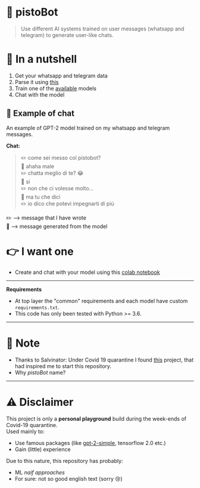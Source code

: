 # 🤖 pistoBot

> Use different AI systems trained on user messages (whatsapp and telegram) to generate user-like chats.

# 🥜 In a nutshell
1. Get your whatsapp and telegram data
2. Parse it using [this](https://github.com/GuardatiSimone/messaging-chat-parser)
3. Train one of the [available](https://github.com/GuardatiSimone/pistoBot/tree/master/pistoBot) models
4. Chat with the model

## 👀 Example of chat

An example of GPT-2 model trained on my whatsapp and telegram messages.

**Chat:**<br>
> :pencil2: come sei messo col pistobot?<br>
> :robot: ahaha male<br>
> :pencil2: chatta meglio di te? 😂 <br>
> :robot: si <br>
> :pencil2: non che ci volesse molto... <br>
> :robot: ma tu che dici <br>
> :pencil2: io dico che potevi impegnarti di più <br>

:pencil2: ⟶ message that I have wrote<br>
:robot: ⟶ message generated from the model<br>

# 👉 I want one
- Create and chat with your model using this [colab notebook](https://colab.research.google.com/drive/1T4-Gk-mlAWJkX9RuRd3_EiS5JBP5UvyV?usp=sharing)


---

**Requirements**<br>
- At top layer the "common" requirements and each model have custom `requirements.txt`.
- This code has only been tested with Python >= 3.6.

---
# 📝 Note
- Thanks to Salvinator: Under Covid 19 quarantine I found [this](https://salvinator.github.io/) project, 
that had inspired me to start this repository.
- Why _pistoBot_ name? 
---

# :warning: Disclaimer
This project is only a **personal playground** build during the week-ends of Covid-19 quarantine.<br>
Used mainly to:
- Use famous packages (like [gpt-2-simple](https://github.com/minimaxir/gpt-2-simple), tensorflow 2.0 etc.)
- Gain (little) experience

Due to this nature, this repository has probably: 
- ML _naif approaches_ 
- For sure: not so good english text (sorry 😢)
